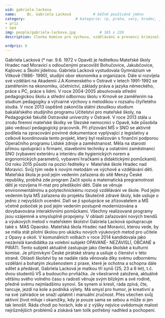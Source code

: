 ```yaml
---
uid: gabriela.lackova
name:     Bc. Gabriela Lacková     		# běžně používáné jméno
category:                 		# kategorie: rp, praha, vary, hradec, jmk, senat
- priz
- opa  
img: people/gabriela-lackova.jpg           # 165 x 220
description: členka Komise pro výchovu, vzdělávání a prevenci kriminality v Opavě # kratký popis, max 160 znaků

ordpriz: 6
---
```

Gabriela Lacková (* nar. 9.6. 1972 v Opavě) je ředitelkou Mateřské školy Hradec nad Moravicí s odloučenými pracovišti Bohučovice, Jakubčovice, Kajlovec a Školní jídelnou. 
Gabriela Lacková vystudovala Gymnázium ve Vítkově (1986- 1990), studijní obor ekonomika a organizace. Dále si rozvíjela své vzdělání na Akademii J.A.Komenského v Ostravě v letech 1991-1992 se zaměřením na ekonomiku, účetnictví, základy práva a jazyka německého, práce s PC, práce s lidmi. V roce 2004-2005 absolvovala střední pedagogickou školu a střední odbornou školu v Krnově se zaměřením na studium pedagogiky a výtvarné výchovy s metodikou v rozsahu čtyřletého studia. V roce 2013 úspěšně zakončila státní zkouškou studium bakalářského studijního programu Učitelství pro mateřské školy, na Pedagogické fakultě Ostravské univerzity v Ostravě. 
V roce 2013 stála u zrodu firemní mateřské školky ve Slezské nemocnici v Opavě, kde působila jako vedoucí pedagogický pracovník. Při zřizování MŠ v SNO se aktivně podílela na zpracování povinné dokumentace vyplývající z legislativy a celkově koordinovala tento projekt, který byl realizován s finanční podporou Operačního programu Lidské zdroje a zaměstnanost. Měla na starosti přímou spolupráci s firmami, stavebními techniky a ostatními zaměstnanci SNO (vybavení exteriéru a interiéru dle hygienických norem a ergonomických parametrů, vybavení hračkami a didaktickými pomůckami).
Od roku 2015 působí na pozici ředitelky v  Mateřské škole Hradec nad Moravicí. Svůj tým vede k novým metodám ve výchově a vzdělávání dětí. Mateřská škola je pod jejím vedením zařazena do sítě Menzy České republiky, probíhá zde program Začít spolu a matematická pregramotnost dětí je rozvíjena H-mat pro předškolní děti. Dále se věnuje environmentálnímu a polytechnickému rozvoji vzdělávání ve škole. Pod jejím vedením byla MŠ zařazena do projektu Skutečně zdravé školy, kde usiluje o jedno z nejvyšších ocenění. Daří se jí spolupráce se zřizovatelem a MŠ včetně poboček je pod jejím vedením postupně modernizována a dovybavována interaktivními pomůckami. Všechny realizované programy jsou vzájemně a smysluplně propojeny. V oblasti zařazování nových trendů a výukových metod v mateřském školství Gabriela Lacková spolupracuje také s  MAS Opavsko. Mateřská škola Hradec nad Moravicí, kterou vede, by se měla stát pilotní školou pro ukázku nových výukových metod pro učitele z Opavy a okolí. 
V komunálních volbách v roce 2014 kandidovala jako nezávislá kandidátka za volební subjekt OPAVANÉ- NEZÁVISLÍ, OBČANÉ a PIRÁTI. Tento subjekt aktuálně zastupuje jako členka školské a kulturní komise. Je příznivkyní České pirátské strany a usiluje o členství v této straně. Oblasti školství by se nadále ráda věnovala díky svému odbornému vzdělání a bohatým zkušenostem z praxe, které je ochotna a schopna dále sdílet a předávat.
Gabriela Lacková je matkou tří synů (25, 23 a 6 let), t.č. dvou studentů VŠ a budoucího prvňáčka. Je všestranně založená, aktuálně většinu svého volného času s radostí věnuje svým blízkým a své rodině, předně svému nejmladšímu synovi. Se synem si kreslí, ráda zpívá, čte, tancuje, jezdí na kole a podniká výlety. Má smysl pro humor, je kreativní a na své zahrádce se snaží uplatnit i manuální zručnost. Přes všechen svůj aktivní život miluje i okamžiky, kdy je pouze sama se sebou a může si jen tak lenošit. Ráda chodí po horách, kde si z výšky nejvíce uvědomuje malost nejrůznějších problémů a získává tam tolik potřebný nadhled a pochopení.
